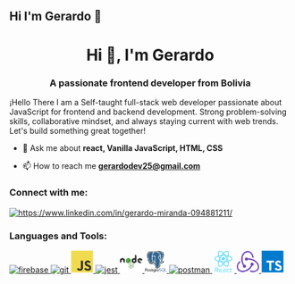 ## Hi I'm Gerardo 👋

<h1 align="center">Hi 👋, I'm Gerardo</h1>
<h3 align="center">A passionate frontend developer from Bolivia</h3>

¡Hello There I am a Self-taught full-stack web developer passionate about JavaScript for frontend and backend development. Strong problem-solving skills, collaborative mindset, and always staying current with web trends. Let's build something great together!

- 💬 Ask me about **react, Vanilla JavaScript, HTML, CSS**

- 📫 How to reach me **gerardodev25@gmail.com**

<h3 align="left">Connect with me:</h3>
<p align="left">
   <a
      href="https://www.linkedin.com/in/gerardo-miranda-094881211/"
      target="blank"
      ><img
         align="center"
         src="https://raw.githubusercontent.com/rahuldkjain/github-profile-readme-generator/master/src/images/icons/Social/linked-in-alt.svg"
         alt="https://www.linkedin.com/in/gerardo-miranda-094881211/"
         height="30"
         width="40"
   /></a>
</p>

<h3 align="left">Languages and Tools:</h3>
<p align="left">
   
   <a href="https://firebase.google.com/" target="_blank">
      <img
         src="https://www.vectorlogo.zone/logos/firebase/firebase-icon.svg"
         alt="firebase"
         width="40"
         height="40"
      />
   </a>
   <a href="https://git-scm.com/" target="_blank">
      <img
         src="https://www.vectorlogo.zone/logos/git-scm/git-scm-icon.svg"
         alt="git"
         width="40"
         height="40"
      />
   </a>
   <a
      href="https://developer.mozilla.org/en-US/docs/Web/JavaScript"
      target="_blank"
   >
      <img
         src="https://raw.githubusercontent.com/devicons/devicon/master/icons/javascript/javascript-original.svg"
         alt="javascript"
         width="40"
         height="40"
      />
   </a>
   <a href="https://jestjs.io" target="_blank">
      <img
         src="https://www.vectorlogo.zone/logos/jestjsio/jestjsio-icon.svg"
         alt="jest"
         width="40"
         height="40"
      />
   </a>
  

   <a href="https://nodejs.org" target="_blank">
      <img
         src="https://raw.githubusercontent.com/devicons/devicon/master/icons/nodejs/nodejs-original-wordmark.svg"
         alt="nodejs"
         width="40"
         height="40"
      />
   </a>
   <a href="https://www.postgresql.org" target="_blank">
      <img
         src="https://raw.githubusercontent.com/devicons/devicon/master/icons/postgresql/postgresql-original-wordmark.svg"
         alt="postgresql"
         width="40"
         height="40"
      />
   </a>
   <a href="https://postman.com" target="_blank">
      <img
         src="https://www.vectorlogo.zone/logos/getpostman/getpostman-icon.svg"
         alt="postman"
         width="40"
         height="40"
      />
   </a>
   <a href="https://reactjs.org/" target="_blank">
      <img
         src="https://raw.githubusercontent.com/devicons/devicon/master/icons/react/react-original-wordmark.svg"
         alt="react"
         width="40"
         height="40"
      />
   </a>
   <a href="https://redux.js.org" target="_blank">
      <img
         src="https://raw.githubusercontent.com/devicons/devicon/master/icons/redux/redux-original.svg"
         alt="redux"
         width="40"
         height="40"
      />
   </a>
 
   <a href="https://www.typescriptlang.org/" target="_blank">
      <img
         src="https://raw.githubusercontent.com/devicons/devicon/master/icons/typescript/typescript-original.svg"
         alt="typescript"
         width="40"
         height="40"
      />
   </a>
</p>

